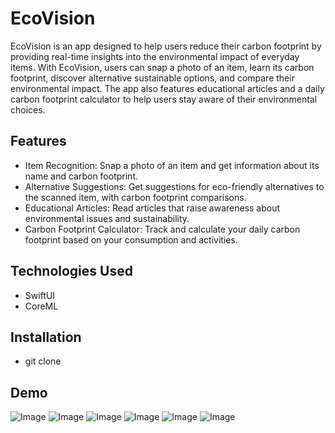 # EcoVision
EcoVision is an app designed to help users reduce their carbon footprint by providing real-time insights into the environmental impact of everyday items. With EcoVision, users can snap a photo of an item, learn its carbon footprint, discover alternative sustainable options, and compare their environmental impact. The app also features educational articles and a daily carbon footprint calculator to help users stay aware of their environmental choices.

## Features
- Item Recognition: Snap a photo of an item and get information about its name and carbon footprint.
- Alternative Suggestions: Get suggestions for eco-friendly alternatives to the scanned item, with carbon footprint comparisons.
- Educational Articles: Read articles that raise awareness about environmental issues and sustainability.
- Carbon Footprint Calculator: Track and calculate your daily carbon footprint based on your consumption and activities.

## Technologies Used
- SwiftUI
- CoreML

## Installation
- git clone <repo-link>

## Demo
![Image](https://github.com/user-attachments/assets/70268437-08c5-4b07-847e-b85f4197b403)
![Image](https://github.com/user-attachments/assets/083dd1da-822d-4897-b5e8-a7305752d7b7)
![Image](https://github.com/user-attachments/assets/1328243c-9d4e-447a-b4ac-6080ef1357fa)
![Image](https://github.com/user-attachments/assets/9186bfcf-d22c-42ca-8a82-2dcb197120dc)
![Image](https://github.com/user-attachments/assets/c6047b00-d3f9-45a5-b12e-c1fc89cb1f4b)
![Image](https://github.com/user-attachments/assets/f1952ec3-0382-4682-ac15-407df996376d)
